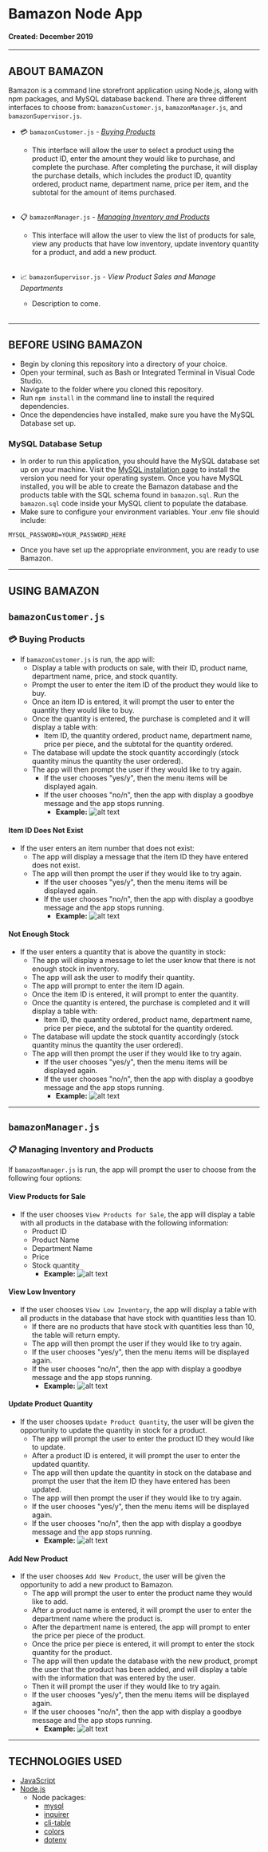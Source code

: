 # Bamazon Node App
#### Created: December 2019
---

## ABOUT BAMAZON
Bamazon is a command line storefront application using Node.js, along with npm packages, and MySQL database backend. There are three different interfaces to choose from: `bamazonCustomer.js`, `bamazonManager.js`, and `bamazonSupervisor.js`.

* :credit_card: `bamazonCustomer.js` - [*Buying Products*](https://github.com/bessygmartinez/Bamazon#bamazoncustomerjs)
  * This interface will allow the user to select a product using the product ID, enter the amount they would like to purchase, and complete the purchase. After completing the purchase, it will display the purchase details, which includes the product ID, quantity ordered, product name, department name, price per item, and the subtotal for the amount of items purchased.
  <br /> <br />
  
  
* :clipboard: `bamazonManager.js` - [*Managing Inventory and Products*](https://github.com/bessygmartinez/Bamazon#bamazonmanagerjs)
  * This interface will allow the user to view the list of products for sale, view any products that have low inventory, update inventory quantity for a product, and add a new product.
  <br /> <br />
  

* :chart_with_upwards_trend: `bamazonSupervisor.js` - *View Product Sales and Manage Departments*
  * Description to come.
  <br /> <br />
---

## BEFORE USING BAMAZON
* Begin by cloning this repository into a directory of your choice.
* Open your terminal, such as Bash or Integrated Terminal in Visual Code Studio.
* Navigate to the folder where you cloned this repository.
* Run `npm install` in the command line to install the required dependencies.
* Once the dependencies have installed, make sure you have the MySQL Database set up.

### MySQL Database Setup
* In order to run this application, you should have the MySQL database set up on your machine. Visit the [MySQL installation page](https://dev.mysql.com/doc/refman/5.6/en/installing.html "MySQL installation page") to install the version you need for your operating system. Once you have MySQL installed, you will be able to create the Bamazon database and the products table with the SQL schema found in `bamazon.sql`. Run the `bamazon.sql` code inside your MySQL client to populate the database.
* Make sure to configure your environment variables. Your .env file should include:
```
MYSQL_PASSWORD=YOUR_PASSWORD_HERE
```
* Once you have set up the appropriate environment, you are ready to use Bamazon.
---

## USING BAMAZON
## `bamazonCustomer.js`
### :credit_card: Buying Products
  * If `bamazonCustomer.js` is run, the app will:
    * Display a table with products on sale, with their ID, product name, department name, price, and stock quantity.
    * Prompt the user to enter the item ID of the product they would like to buy.
    * Once an item ID is entered, it will prompt the user to enter the quantity they would like to buy.
    * Once the quantity is entered, the purchase is completed and it will display a table with:
      * Item ID, the quantity ordered, product name, department name, price per piece, and the subtotal for the quantity ordered.
    * The database will update the stock quantity accordingly (stock quantity minus the quantity the user ordered).
    * The app will then prompt the user if they would like to try again.
      * If the user chooses "yes/y", then the menu items will be displayed again.
      * If the user chooses "no/n", then the app with display a goodbye message and the app stops running.
        * **Example:**
     ![alt text](https://raw.githubusercontent.com/bessygmartinez/Bamazon/master/gifs/BamazonCustomer_Order.gif "bamazonCustomer.js Order")
    
#### Item ID Does Not Exist     
  * If the user enters an item number that does not exist:
    * The app will display a message that the item ID they have entered does not exist.
    * The app will then prompt the user if they would like to try again.
      * If the user chooses "yes/y", then the menu items will be displayed again.
      * If the user chooses "no/n", then the app with display a goodbye message and the app stops running.
          * **Example:**
     ![alt text](https://raw.githubusercontent.com/bessygmartinez/Bamazon/master/gifs/BamazonCustomer_ItemNotExist.gif "bamazonCustomer.js Item Doesn't Exist")    
     
#### Not Enough Stock     
  * If the user enters a quantity that is above the quantity in stock:
    * The app will display a message to let the user know that there is not enough stock in inventory.
    * The app will ask the user to modify their quantity.
    * The app will prompt to enter the item ID again.
    * Once the item ID is entered, it will prompt to enter the quantity.
    * Once the quantity is entered, the purchase is completed and it will display a table with:
      * Item ID, the quantity ordered, product name, department name, price per piece, and the subtotal for the quantity ordered.
    * The database will update the stock quantity accordingly (stock quantity minus the quantity the user ordered).
    * The app will then prompt the user if they would like to try again.
      * If the user chooses "yes/y", then the menu items will be displayed again.
      * If the user chooses "no/n", then the app with display a goodbye message and the app stops running. 
        * **Example:**
     ![alt text](https://raw.githubusercontent.com/bessygmartinez/Bamazon/master/gifs/BamazonCustomer_NotEnoughStock.gif "bamazonCustomer.js Not Enough Stock")
---
     
## `bamazonManager.js`
### :clipboard: Managing Inventory and Products
If `bamazonManager.js` is run, the app will prompt the user to choose from the following four options:

#### View Products for Sale
  * If the user chooses `View Products for Sale`, the app will display a table with all products in the database with the following information:
    * Product ID
    * Product Name
    * Department Name
    * Price
    * Stock quantity
      * **Example:**
      ![alt text](https://raw.githubusercontent.com/bessygmartinez/Bamazon/master/gifs/BamazonManager_ViewProd.gif "bamazonManager.js View Products")
      
#### View Low Inventory
 * If the user chooses `View Low Inventory`, the app will display a table with all products in the database that have stock with quantities less than 10.
   * If there are no products that have stock with quantities less than 10, the table will return empty.
   * The app will then prompt the user if they would like to try again.
   * If the user chooses "yes/y", then the menu items will be displayed again.
   * If the user chooses "no/n", then the app with display a goodbye message and the app stops running. 
      * **Example:**
  ![alt text](https://raw.githubusercontent.com/bessygmartinez/Bamazon/master/gifs/BamazonManager_ViewLowInv.gif "bamazonManager.js View Low Inventory")
  
#### Update Product Quantity
 * If the user chooses `Update Product Quantity`, the user will be given the opportunity to update the quantity in stock for a product.
   * The app will prompt the user to enter the product ID they would like to update.
   * After a product ID is entered, it will prompt the user to enter the updated quantity.
   * The app will then update the quantity in stock on the database and prompt the user that the item ID they have entered has been updated.
   * The app will then prompt the user if they would like to try again.
   * If the user chooses "yes/y", then the menu items will be displayed again.
   * If the user chooses "no/n", then the app with display a goodbye message and the app stops running. 
      * **Example:**
  ![alt text](https://raw.githubusercontent.com/bessygmartinez/Bamazon/master/gifs/BamazonManager_UpdateProdQty.gif "bamazonManager.js Update Product Inventory")
  
#### Add New Product
 * If the user chooses `Add New Product`, the user will be given the opportunity to add a new product to Bamazon.
   * The app will prompt the user to enter the product name they would like to add.
   * After a product name is entered, it will prompt the user to enter the department name where the product is.
   * After the department name is entered, the app will prompt to enter the price per piece of the product.
   * Once the price per piece is entered, it will prompt to enter the stock quantity for the product.
   * The app will then update the database with the new product, prompt the user that the product has been added, and will display a table with the information that was entered by the user.
   * Then it will prompt the user if they would like to try again.
    * If the user chooses "yes/y", then the menu items will be displayed again.
    * If the user chooses "no/n", then the app with display a goodbye message and the app stops running. 
      * **Example:**
  ![alt text](https://raw.githubusercontent.com/bessygmartinez/Bamazon/master/gifs/BamazonManager_AddNewProd.gif "bamazonManager.js Add New Product")

---
    
## TECHNOLOGIES USED
  * [JavaScript](https://www.javascript.com/)
  * [Node.js](https://nodejs.org/en/)
      * Node packages:
        * [mysql](https://www.npmjs.com/package/mysql)
        * [inquirer](https://www.npmjs.com/package/inquirer)
        * [cli-table](https://www.npmjs.com/package/cli-table)
        * [colors](https://www.npmjs.com/package/colors)
        * [dotenv](https://www.npmjs.com/package/dotenv)
